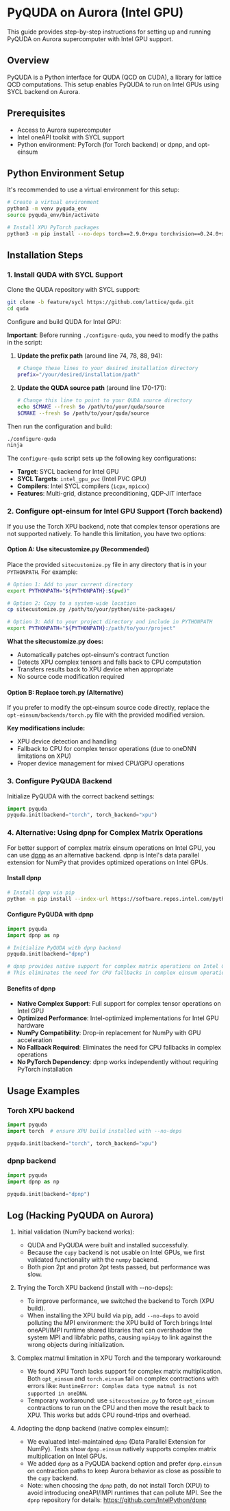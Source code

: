 # PyQUDA on Aurora (Intel GPU)

This guide provides step-by-step instructions for setting up and running PyQUDA on Aurora supercomputer with Intel GPU support.

## Overview

PyQUDA is a Python interface for QUDA (QCD on CUDA), a library for lattice QCD computations. This setup enables PyQUDA to run on Intel GPUs using SYCL backend on Aurora.

## Prerequisites

- Access to Aurora supercomputer
- Intel oneAPI toolkit with SYCL support
- Python environment: PyTorch (for Torch backend) or dpnp, and opt-einsum

## Python Environment Setup

It's recommended to use a virtual environment for this setup:

```bash
# Create a virtual environment
python3 -m venv pyquda_env
source pyquda_env/bin/activate

# Install XPU PyTorch packages
python3 -m pip install --no-deps torch==2.9.0+xpu torchvision==0.24.0+xpu torchaudio==2.9.0+xpu --index-url https://download.pytorch.org/whl/xpu
```

## Installation Steps

### 1. Install QUDA with SYCL Support

Clone the QUDA repository with SYCL support:

```bash
git clone -b feature/sycl https://github.com/lattice/quda.git
cd quda
```

Configure and build QUDA for Intel GPU:

**Important**: Before running `./configure-quda`, you need to modify the paths in the script:

1. **Update the prefix path** (around line 74, 78, 88, 94):
   ```bash
   # Change these lines to your desired installation directory
   prefix="/your/desired/installation/path"
   ```

2. **Update the QUDA source path** (around line 170-171):
   ```bash
   # Change this line to point to your QUDA source directory
   echo $CMAKE --fresh $o /path/to/your/quda/source
   $CMAKE --fresh $o /path/to/your/quda/source
   ```

Then run the configuration and build:

```bash
./configure-quda
ninja
```

The `configure-quda` script sets up the following key configurations:
- **Target**: SYCL backend for Intel GPU
- **SYCL Targets**: `intel_gpu_pvc` (Intel PVC GPU)
- **Compilers**: Intel SYCL compilers (`icpx`, `mpicxx`)
- **Features**: Multi-grid, distance preconditioning, QDP-JIT interface

### 2. Configure opt-einsum for Intel GPU Support (Torch backend)

If you use the Torch XPU backend, note that complex tensor operations are not supported natively. To handle this limitation, you have two options:

#### Option A: Use sitecustomize.py (Recommended)

Place the provided `sitecustomize.py` file in any directory that is in your `PYTHONPATH`. For example:

```bash
# Option 1: Add to your current directory
export PYTHONPATH="${PYTHONPATH}:$(pwd)"

# Option 2: Copy to a system-wide location
cp sitecustomize.py /path/to/your/python/site-packages/

# Option 3: Add to your project directory and include in PYTHONPATH
export PYTHONPATH="${PYTHONPATH}:/path/to/your/project"
```

**What the sitecustomize.py does:**
- Automatically patches opt-einsum's contract function
- Detects XPU complex tensors and falls back to CPU computation
- Transfers results back to XPU device when appropriate
- No source code modification required

#### Option B: Replace torch.py (Alternative)

If you prefer to modify the opt-einsum source code directly, replace the `opt-einsum/backends/torch.py` file with the provided modified version.

**Key modifications include:**
- XPU device detection and handling
- Fallback to CPU for complex tensor operations (due to oneDNN limitations on XPU)
- Proper device management for mixed CPU/GPU operations

### 3. Configure PyQUDA Backend

Initialize PyQUDA with the correct backend settings:

```python
import pyquda
pyquda.init(backend="torch", torch_backend="xpu")
```

### 4. Alternative: Using dpnp for Complex Matrix Operations

For better support of complex matrix einsum operations on Intel GPU, you can use [dpnp](https://github.com/IntelPython/dpnp) as an alternative backend. dpnp is Intel's data parallel extension for NumPy that provides optimized operations on Intel GPUs.

#### Install dpnp

```bash
# Install dpnp via pip
python -m pip install --index-url https://software.repos.intel.com/python/pypi dpnp
```

#### Configure PyQUDA with dpnp

```python
import pyquda
import dpnp as np

# Initialize PyQUDA with dpnp backend
pyquda.init(backend="dpnp")

# dpnp provides native support for complex matrix operations on Intel GPU
# This eliminates the need for CPU fallbacks in complex einsum operations
```

#### Benefits of dpnp

- **Native Complex Support**: Full support for complex tensor operations on Intel GPU
- **Optimized Performance**: Intel-optimized implementations for Intel GPU hardware
- **NumPy Compatibility**: Drop-in replacement for NumPy with GPU acceleration
- **No Fallback Required**: Eliminates the need for CPU fallbacks in complex operations
- **No PyTorch Dependency**: dpnp works independently without requiring PyTorch installation

## Usage Examples

### Torch XPU backend
```python
import pyquda
import torch  # ensure XPU build installed with --no-deps

pyquda.init(backend="torch", torch_backend="xpu")
```

### dpnp backend
```python
import pyquda
import dpnp as np

pyquda.init(backend="dpnp")
```

## Log (Hacking PyQUDA on Aurora)

1. Initial validation (NumPy backend works):
   - QUDA and PyQUDA were built and installed successfully.
   - Because the `cupy` backend is not usable on Intel GPUs, we first validated functionality with the `numpy` backend.
   - Both pion 2pt and proton 2pt tests passed, but performance was slow.

2. Trying the Torch XPU backend (install with --no-deps):
   - To improve performance, we switched the backend to Torch (XPU build).
   - When installing the XPU build via pip, add `--no-deps` to avoid polluting the MPI environment: the XPU build of Torch brings Intel oneAPI/IMPI runtime shared libraries that can overshadow the system MPI and libfabric paths, causing `mpi4py` to link against the wrong objects during initialization.

3. Complex matmul limitation in XPU Torch and the temporary workaround:
   - We found XPU Torch lacks support for complex matrix multiplication. Both `opt_einsum` and `torch.einsum` fail on complex contractions with errors like: `RuntimeError: Complex data type matmul is not supported in oneDNN`.
   - Temporary workaround: use `sitecustomize.py` to force `opt_einsum` contractions to run on the CPU and then move the result back to XPU. This works but adds CPU round-trips and overhead.

4. Adopting the dpnp backend (native complex einsum):
   - We evaluated Intel-maintained `dpnp` (Data Parallel Extension for NumPy). Tests show `dpnp.einsum` natively supports complex matrix multiplication on Intel GPUs.
   - We added `dpnp` as a PyQUDA backend option and prefer `dpnp.einsum` on contraction paths to keep Aurora behavior as close as possible to the `cupy` backend.
   - Note: when choosing the `dpnp` path, do not install Torch (XPU) to avoid introducing oneAPI/IMPI runtimes that can pollute MPI. See the `dpnp` repository for details: https://github.com/IntelPython/dpnp

 